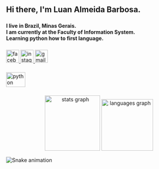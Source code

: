 <h2 align="left">Hi there, I'm Luan Almeida Barbosa.</h2>

###

<h4 align="left">I live in Brazil, Minas Gerais. <br>I am currently at the Faculty of Information System.<br>Learning python how to first language.</h4>

###

<div align="left">
  <a href="https://www.facebook.com/luan.almeida.50951/" target="_blank">
    <img src="https://img.shields.io/static/v1?message=Facebook&logo=facebook&label=&color=1877F2&logoColor=white&labelColor=&style=for-the-badge" height="35" alt="facebook logo"  />
  </a>
  <a href="https://www.instagram.com/_luan_almeida/" target="_blank">
    <img src="https://img.shields.io/static/v1?message=Instagram&logo=instagram&label=&color=E4405F&logoColor=white&labelColor=&style=for-the-badge" height="35" alt="instagram logo"  />
  </a>
  <a href="https://mail.google.com/mail/u/0/?tab=rm&ogbl#inbox?compose=GTvVlcSGMTJNVVdVSblzCxsjDfRjFmvbVxBlbVLFTWCXLsqcvtGBGFdKlqRcLWZwbWrVBZVWlPMJD" target="_blank">
    <img src="https://img.shields.io/static/v1?message=Gmail&logo=gmail&label=&color=D14836&logoColor=white&labelColor=&style=for-the-badge" height="35" alt="gmail logo"  />
  </a>
</div>

###

<div align="left">
  <img src="https://cdn.jsdelivr.net/gh/devicons/devicon/icons/python/python-original.svg" height="40" width="52" alt="python logo"  />
</div>



###
<div align="center">
  <img src="https://github-readme-stats.vercel.app/api?hide_title=false&hide_rank=false&show_icons=true&include_all_commits=true&count_private=true&disable_animations=false&theme=dracula&locale=en&hide_border=false&username=LuanAlmeida21" height="150" alt="stats graph"  />
  <img src="https://github-readme-stats.vercel.app/api/top-langs?locale=en&hide_title=false&layout=compact&card_width=320&langs_count=5&theme=dracula&hide_border=false&custom_title=Python&username=LuanAlmeida21" height="140" alt="languages graph"/>
</div>
  
  ![Snake animation](https://github.com/LuanAlmeida21/LuanAlmeida21/blob/output/github-contribution-grid-snake.svg)  
  
</div>



